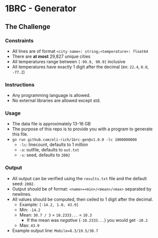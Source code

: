 # 1BRC - Generator

## The Challenge

### Constraints

- All lines are of format `<city name>: string;<temperature>: float64`
- There are **at most** 29,827 unique cities
- All temperatures range between `[-99.9, 99.9]` inclusive
- All temperatures have exactly 1 digit after the decimal (ex: `22.4`, `0.0`, `-77.2`)

### Instructions

- Any programming language is allowed.
- No external libraries are allowed except std.

### Usage

- The data file is approximately 13-16 GB
- The purpose of this repo is to provide you with a program to generate this file.
- `go run github.com/eli-rich/1brc-gen@v1.0.0 -lc 1000000000`
  - `-lc`: linecount, defaults to 1 million
  - `-o`: outfile, defaults to `out.txt`
  - `-s`: seed, defaults to `2002`

### Output

- All output can be verified using the `results.txt` file and the default seed: `2002`.
- Output should be of format: `<name>=<min>/<mean>/<max>` separated by newlines.
- All values should be computed, then ceiled to 1 digit after the decimal.
  - Example: `[-14.2, 1.0, 43.9]`
  - Min: `-14.2`
  - Mean: `30.7 / 3` = `10.2333...` = `10.3`
    - If the mean was _negative_ (`-10.2333...`) you would get `-10.2`
  - Max: `43.9`
- Example output line: `Mobile=8.3/19.5/30.7`

